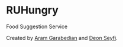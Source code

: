 # RUHungry

Food Suggestion Service

Created by [Aram Garabedian](https://github.com/agarabedian) and [Deon Seyfi](https://github.com/deonseyfi).
